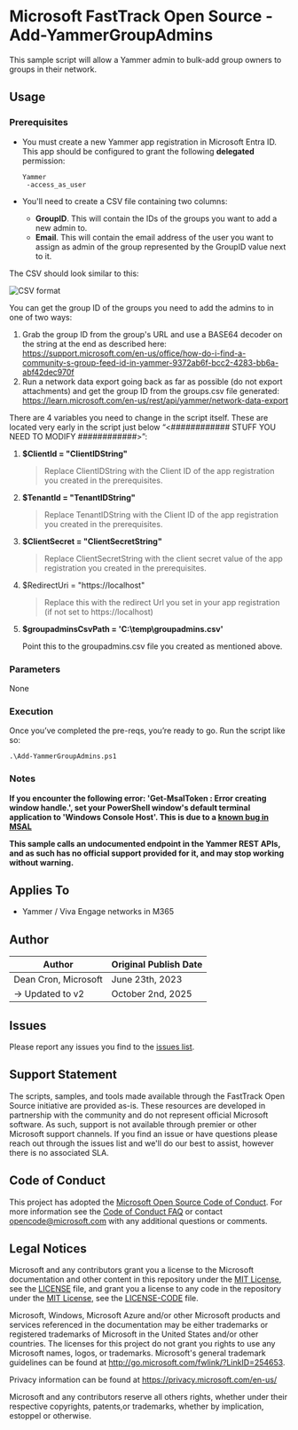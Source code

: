 # Microsoft FastTrack Open Source - Add-YammerGroupAdmins

This sample script will allow a Yammer admin to bulk-add group owners to groups in their network.

## Usage

### Prerequisites

- You must create a new Yammer app registration in Microsoft Entra ID. This app should be configured to grant the following **delegated** permission:
  ```
  Yammer
   -access_as_user
  ```

- You'll need to create a CSV file containing two columns:
	- **GroupID**. This will contain the IDs of the groups you want to add a new admin to.
	- **Email**. This will contain the email address of the user you want to assign as admin of the group represented by the GroupID value next to it.
 
The CSV should look similar to this:

![CSV format](groupadminssample.jpg?raw=true "Title")

You can get the group ID of the groups you need to add the admins to in one of two ways:

1. Grab the group ID from the group's URL and use a BASE64 decoder on the string at the end as described here: https://support.microsoft.com/en-us/office/how-do-i-find-a-community-s-group-feed-id-in-yammer-9372ab6f-bcc2-4283-bb6a-abf42dec970f
2. Run a network data export going back as far as possible (do not export attachments) and get the group ID from the groups.csv file generated: https://learn.microsoft.com/en-us/rest/api/yammer/network-data-export
       
There are 4 variables you need to change in the script itself. These are located very early in the script just below “<############    STUFF YOU NEED TO MODIFY    ############>”:

1. **$ClientId = "ClientIDString"**

	  >Replace ClientIDString with the Client ID of the app registration you created in the prerequisites.

2. **$TenantId = "TenantIDString"**
  
     >Replace TenantIDString with the Client ID of the app registration you created in the prerequisites.

3. **$ClientSecret = "ClientSecretString"**
  
     >Replace ClientSecretString with the client secret value of the app registration you created in the prerequisites.
     
4. $RedirectUri = "https://localhost"
   	 >Replace this with the redirect Url you set in your app registration (if not set to https://localhost)

4. **$groupadminsCsvPath = 'C:\temp\groupadmins.csv'**
  
    Point this to the groupadmins.csv file you created as mentioned above.
  
### Parameters

None

### Execution

Once you’ve completed the pre-reqs, you’re ready to go. Run the script like so:

	.\Add-YammerGroupAdmins.ps1

### Notes

**If you encounter the following error: 'Get-MsalToken : Error creating window handle.', set your PowerShell window's default terminal application to 'Windows Console Host'. This is due to a [known bug in MSAL](https://github.com/AzureAD/MSAL.PS/issues/58)**

**This sample calls an undocumented endpoint in the Yammer REST APIs, and as such has no official support provided for it, and may stop working without warning.**

## Applies To

- Yammer / Viva Engage networks in M365

## Author

|Author|Original Publish Date
|----|--------------------------
|Dean Cron, Microsoft|June 23th, 2023|
-> Updated to v2|October 2nd, 2025

## Issues

Please report any issues you find to the [issues list](../../../../issues).

## Support Statement

The scripts, samples, and tools made available through the FastTrack Open Source initiative are provided as-is. These resources are developed in partnership with the community and do not represent official Microsoft software. As such, support is not available through premier or other Microsoft support channels. If you find an issue or have questions please reach out through the issues list and we'll do our best to assist, however there is no associated SLA.

## Code of Conduct

This project has adopted the [Microsoft Open Source Code of Conduct](https://opensource.microsoft.com/codeofconduct/).
For more information see the [Code of Conduct FAQ](https://opensource.microsoft.com/codeofconduct/faq/) or
contact [opencode@microsoft.com](mailto:opencode@microsoft.com) with any additional questions or comments.

## Legal Notices

Microsoft and any contributors grant you a license to the Microsoft documentation and other content in this repository under the [MIT License](https://opensource.org/licenses/MIT), see the [LICENSE](LICENSE) file, and grant you a license to any code in the repository under the [MIT License](https://opensource.org/licenses/MIT), see the [LICENSE-CODE](LICENSE-CODE) file.

Microsoft, Windows, Microsoft Azure and/or other Microsoft products and services referenced in the documentation may be either trademarks or registered trademarks of Microsoft in the United States and/or other countries. The licenses for this project do not grant you rights to use any Microsoft names, logos, or trademarks. Microsoft's general trademark guidelines can be found at http://go.microsoft.com/fwlink/?LinkID=254653.

Privacy information can be found at https://privacy.microsoft.com/en-us/

Microsoft and any contributors reserve all others rights, whether under their respective copyrights, patents,or trademarks, whether by implication, estoppel or otherwise.
